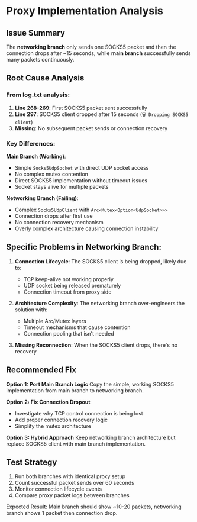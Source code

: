 # Proxy Implementation Analysis

## Issue Summary
The **networking branch** only sends one SOCKS5 packet and then the connection drops after ~15 seconds, while **main branch** successfully sends many packets continuously.

## Root Cause Analysis

### From log.txt analysis:
1. **Line 268-269**: First SOCKS5 packet sent successfully
2. **Line 297**: SOCKS5 client dropped after 15 seconds (`🗑️ Dropping SOCKS5 client`)
3. **Missing**: No subsequent packet sends or connection recovery

### Key Differences:

**Main Branch (Working)**:
- Simple `Socks5UdpSocket` with direct UDP socket access
- No complex mutex contention 
- Direct SOCKS5 implementation without timeout issues
- Socket stays alive for multiple packets

**Networking Branch (Failing)**:
- Complex `Socks5UdpClient` with `Arc<Mutex<Option<UdpSocket>>>`
- Connection drops after first use
- No connection recovery mechanism
- Overly complex architecture causing connection instability

## Specific Problems in Networking Branch:

1. **Connection Lifecycle**: The SOCKS5 client is being dropped, likely due to:
   - TCP keep-alive not working properly
   - UDP socket being released prematurely
   - Connection timeout from proxy side

2. **Architecture Complexity**: The networking branch over-engineers the solution with:
   - Multiple Arc/Mutex layers
   - Timeout mechanisms that cause contention
   - Connection pooling that isn't needed

3. **Missing Reconnection**: When the SOCKS5 client drops, there's no recovery

## Recommended Fix

**Option 1: Port Main Branch Logic**
Copy the simple, working SOCKS5 implementation from main branch to networking branch.

**Option 2: Fix Connection Dropout**  
- Investigate why TCP control connection is being lost
- Add proper connection recovery logic
- Simplify the mutex architecture

**Option 3: Hybrid Approach**
Keep networking branch architecture but replace SOCKS5 client with main branch implementation.

## Test Strategy

1. Run both branches with identical proxy setup
2. Count successful packet sends over 60 seconds
3. Monitor connection lifecycle events
4. Compare proxy packet logs between branches

Expected Result: Main branch should show ~10-20 packets, networking branch shows 1 packet then connection drop.